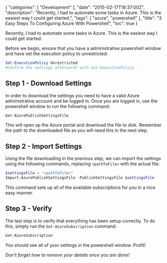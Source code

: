 {
    "categories": [ "Development" ],
    "date": "2015-02-17T18:37:00Z",
    "description": "Recently, I had to automate some tasks in Azure. This is the easiest way I could get started.",
    "tags": [ "azure", "powershell" ],
    "title": "3 Easy Steps To Configuring Azure With Powershell",
    "toc": true
}

Recently, I had to automate some tasks in Azure. This is the easiest way I could get started.
<!--more-->

Before we begin, ensure that you have a administrative powershell window and have set the execution policy to unrestricted:

```powershell
Set-ExecutionPolicy Unrestricted
#Confirm the settings afterwards with Get-ExecutionPolicy
```

## Step 1 - Download Settings

In order to download the settings you need to have a valid Azure administrative account and be logged in. Once you are logged in, use the powershell window to run the following command:

```powershell
Get-AzurePublishSettingsFile
```

This will open up the Azure portal and download the file to disk. Remember the path to the downloaded file as you will need this in the next step.

## Step 2 - Import Settings

Using the file downloading in the previous step, we can import the settings using the following commands, replacing `<pathToFile>` with the actual file:

```powershell
$settingsFile = "<pathToFile>"
Import-AzurePublishSettingsFile -PublishSettingsFile $settingsFile
```

This command sets up all of the available subscriptions for you in a nice easy manner.

## Step 3 - Verify

The last step is to verify that everything has been setup correctly. To do this, simply run the `Get-AzureSubscription` command:

```powershell
Get-AzureSubscription
```

You should see all of your settings in the powershell window. Profit!

*Don't forget how to remove your details once you are done!*
